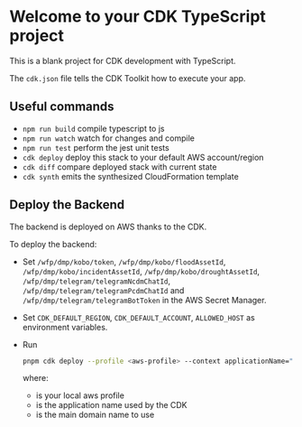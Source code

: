 # Welcome to your CDK TypeScript project

This is a blank project for CDK development with TypeScript.

The `cdk.json` file tells the CDK Toolkit how to execute your app.

## Useful commands

- `npm run build` compile typescript to js
- `npm run watch` watch for changes and compile
- `npm run test` perform the jest unit tests
- `cdk deploy` deploy this stack to your default AWS account/region
- `cdk diff` compare deployed stack with current state
- `cdk synth` emits the synthesized CloudFormation template

## Deploy the Backend

The backend is deployed on AWS thanks to the CDK.

To deploy the backend:

- Set `/wfp/dmp/kobo/token`, `/wfp/dmp/kobo/floodAssetId`, `/wfp/dmp/kobo/incidentAssetId`, `/wfp/dmp/kobo/droughtAssetId`, `/wfp/dmp/telegram/telegramNcdmChatId`, `/wfp/dmp/telegram/telegramPcdmChatId` and `/wfp/dmp/telegram/telegramBotToken` in the AWS Secret Manager.

- Set `CDK_DEFAULT_REGION`, `CDK_DEFAULT_ACCOUNT`, `ALLOWED_HOST` as environment variables.

- Run

  ```bash
  pnpm cdk deploy --profile <aws-profile> --context applicationName="<app-name>" --context hostedZoneDomainName="<domain-name>"
  ```

  where:

  - <aws-profile> is your local aws profile
  - <app-name> is the application name used by the CDK
  - <domain-name> is the main domain name to use
